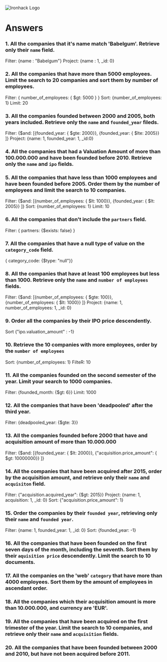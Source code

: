 ![Ironhack Logo](https://i.imgur.com/1QgrNNw.png)

# Answers

### 1. All the companies that it's name match 'Babelgum'. Retrieve only their `name` field.

Filter:  {name : "Babelgum"}
Project: {name : 1, _id: 0}

### 2. All the companies that have more than 5000 employees. Limit the search to 20 companies and sort them by **number of employees**.

Filter: { number_of_employees: { $gt: 5000 } }
Sort: {number_of_employees: 1}
Limit: 20

### 3. All the companies founded between 2000 and 2005, both years included. Retrieve only the `name` and `founded_year` fileds.

Filter: {$and: [{founded_year: { $gte: 2000}}, {founded_year: { $lte: 2005}} ]}
Project: {name: 1, founded_year: 1, _id:0}

### 4. All the companies that had a Valuation Amount of more than 100.000.000 and have been founded before 2010. Retrieve only the `name` and `ipo` fields.

<!-- Your Code Goes Here -->

### 5. All the companies that have less than 1000 employees and have been founded before 2005. Order them by the number of employees and limit the search to 10 companies.

Filter: {$and: [{number_of_employees: { $lt: 1000}}, {founded_year: { $lt: 2005}} ]}
Sort: {number_of_employees: 1}
Limit: 10
### 6. All the companies that don't include the `partners` field.

Filter: { partners: {$exists: false} }

### 7. All the companies that have a null type of value on the `category_code` field.

{ category_code: {$type: "null"}}

### 8. All the companies that have at least 100 employees but less than 1000. Retrieve only the `name` and `number of employees` fields.

Filter: {$and: [{number_of_employees: { $gte: 100}}, {number_of_employees: { $lt: 1000}} ]}
Project: {name: 1, number_of_employees: 1, _id: 0}

### 9. Order all the companies by their IPO price descendently.

Sort {"ipo.valuation_amount" : -1}

### 10. Retrieve the 10 companies with more employees, order by the `number of employees`

Sort: {number_of_employees: 1}
FilteR: 10
### 11. All the companies founded on the second semester of the year. Limit your search to 1000 companies.

Filter: {founded_month: {$gt: 6}}
Limit: 1000
### 12. All the companies that have been 'deadpooled' after the third year.

Filter: {deadpooled_year: {$gte: 3}}

### 13. All the companies founded before 2000 that have and acquisition amount of more than 10.000.000

Filter: {$and: [{founded_year: { $lt: 2000}}, {"acquisition.price_amount": { $gt: 10000000}} ]}

### 14. All the companies that have been acquired after 2015, order by the acquisition amount, and retrieve only their `name` and `acquisiton` field.

Filter: {"acquisition.acquired_year": {$gt: 2015}}
Project: {name: 1, acquisition: 1, _id: 0}
Sort: {"acquisition.price_amount": 1}

### 15. Order the companies by their `founded year`, retrieving only their `name` and `founded year`.

Filter: {name: 1, founded_year: 1, _id: 0}
Sort: {founded_year: -1}

### 16. All the companies that have been founded on the first seven days of the month, including the seventh. Sort them by their `aquisition price` descendently. Limit the search to 10 documents.

<!-- Your Code Goes Here -->

### 17. All the companies on the 'web' `category` that have more than 4000 employees. Sort them by the amount of employees in ascendant order.

<!-- Your Code Goes Here -->

### 18. All the companies which their acquisition amount is more than 10.000.000, and currency are 'EUR'.

<!-- Your Code Goes Here -->

### 19. All the companies that have been acquired on the first trimester of the year. Limit the search to 10 companies, and retrieve only their `name` and `acquisition` fields.

<!-- Your Code Goes Here -->

### 20. All the companies that have been founded between 2000 and 2010, but have not been acquired before 2011.

<!-- Your Code Goes Here -->
